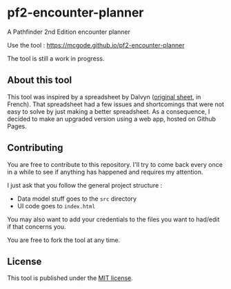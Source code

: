 # pf2-encounter-planner
A Pathfinder 2nd Edition encounter planner

Use the tool : https://mcgode.github.io/pf2-encounter-planner

The tool is still a work in progress.

## About this tool

This tool was inspired by a spreadsheet by Dalvyn ([original sheet](https://docs.google.com/spreadsheets/d/147Qwk0-nl1tvDNCyYBzXXskMAaU4MQJ53RYa4qVEIbI/edit?usp=sharing), in French).
That spreadsheet had a few issues and shortcomings that were not easy to 
solve by just making a better spreadsheet. As a consequence, I decided to 
make an upgraded version using a web app, hosted on Github Pages.

## Contributing

You are free to contribute to this repository. I'll try to come back every 
once in a while to see if anything has happened and requires my attention.

I just ask that you follow the general project structure :
- Data model stuff goes to the `src` directory
- UI code goes to `index.html`

You may also want to add your credentials to the files you want to had/edit
if that concerns you.

You are free to fork the tool at any time.

## License

This tool is published under the [MIT license](https://opensource.org/licenses/MIT). 
